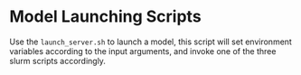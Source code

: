 # Model Launching Scripts

Use the `launch_server.sh` to launch a model, this script will set environment variables according to the input arguments, and invoke one of the three slurm scripts accordingly.
